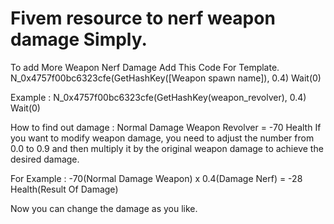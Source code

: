 # Fivem resource to nerf weapon damage Simply.

To add More Weapon Nerf Damage Add This Code For Template.
N_0x4757f00bc6323cfe(GetHashKey([Weapon spawn name]), 0.4)
Wait(0)

Example : 
N_0x4757f00bc6323cfe(GetHashKey(weapon_revolver), 0.4)
Wait(0)


How to find out damage :
Normal Damage Weapon Revolver = -70 Health
If you want to modify weapon damage, you need to adjust the number from 0.0 to 0.9 and then multiply it by the original weapon damage to achieve the desired damage.


For Example : -70(Normal Damage Weapon) x 0.4(Damage Nerf) = -28 Health(Result Of Damage)

Now you can change the damage as you like.
